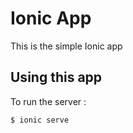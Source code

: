 Ionic App
=====================

This is the simple Ionic app

## Using this app

To run the server :

```bash
$ ionic serve
```
